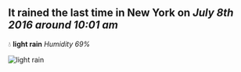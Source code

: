 ## It rained the last time in New York on *July 8th 2016 around 10:01 am*
💧  **light rain** *Humidity 69%*

![light rain](http://openweathermap.org/img/w/10d.png)
